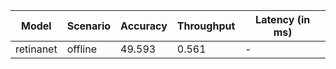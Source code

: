 | Model     | Scenario   |   Accuracy |   Throughput | Latency (in ms)   |
|-----------|------------|------------|--------------|-------------------|
| retinanet | offline    |     49.593 |        0.561 | -                 |